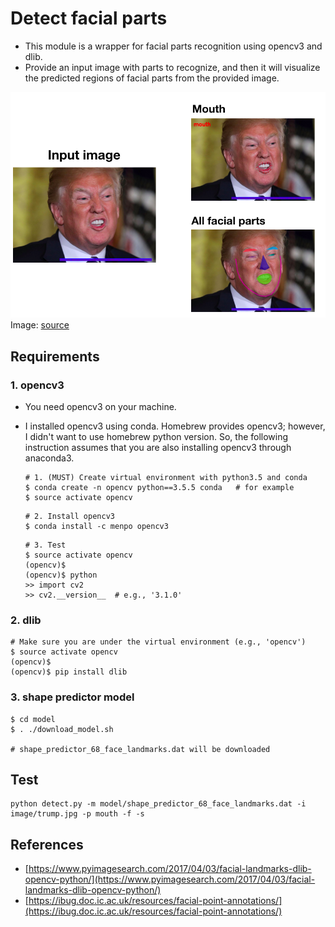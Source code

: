 # Detect facial parts

- This module is a wrapper for facial parts recognition using opencv3 and dlib.
- Provide an input image with parts to recognize, and then it will visualize the predicted regions of facial parts from the provided image.

![](tmp/test.png)
Image: [source](https://www.vox.com/policy-and-politics/2018/5/9/17335306/trump-tweet-twitter-latest-fake-news-credentials)

## Requirements

### 1. opencv3
- You need opencv3 on your machine.
- I installed opencv3 using conda. Homebrew provides opencv3; however, I didn't want to use homebrew python version. So, the following instruction assumes that you are also installing opencv3 through anaconda3.

	```
	# 1. (MUST) Create virtual environment with python3.5 and conda
	$ conda create -n opencv python==3.5.5 conda   # for example
	$ source activate opencv
	```
	```
	# 2. Install opencv3
	$ conda install -c menpo opencv3
	```
	```
	# 3. Test
	$ source activate opencv
	(opencv)$
	(opencv)$ python
	>> import cv2
	>> cv2.__version__  # e.g., '3.1.0'
	```


### 2. dlib


```
# Make sure you are under the virtual environment (e.g., 'opencv')
$ source activate opencv
(opencv)$
(opencv)$ pip install dlib
```

### 3. shape predictor model

```
$ cd model
$ . ./download_model.sh

# shape_predictor_68_face_landmarks.dat will be downloaded
```

## Test

```
python detect.py -m model/shape_predictor_68_face_landmarks.dat -i image/trump.jpg -p mouth -f -s
```

## References
- [https://www.pyimagesearch.com/2017/04/03/facial-landmarks-dlib-opencv-python/](https://www.pyimagesearch.com/2017/04/03/facial-landmarks-dlib-opencv-python/)
- [https://ibug.doc.ic.ac.uk/resources/facial-point-annotations/](https://ibug.doc.ic.ac.uk/resources/facial-point-annotations/)